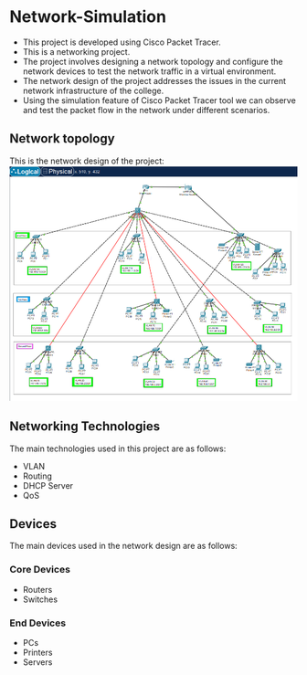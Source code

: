 # Network-Simulation
- This project is developed using Cisco Packet Tracer. 
- This is a networking project. 
- The project involves designing a network topology and configure the network devices to test the network traffic in a virtual environment. 
- The network design of the project addresses the issues in the current network infrastructure of the college.
- Using the simulation feature of Cisco Packet Tracer tool we can observe and test the packet flow in the network under different scenarios.

## Network topology
This is the network design of the project:
<img src="topology.png" alt="Network topology design"/>

## Networking Technologies
The main technologies used in this project are as follows:

- VLAN
- Routing
- DHCP Server
- QoS

## Devices
The main devices used in the network design are as follows:

### Core Devices
- Routers
- Switches

### End Devices
- PCs
- Printers
- Servers
